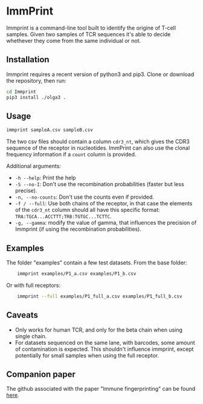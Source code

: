 # ImmPrint

Immprint is a command-line tool built to identify the origine of T-cell samples. Given two samples of TCR sequences it's able to decide whethever they come from the same individual or not.

## Installation 

Immprint requires a recent version of python3 and pip3.
Clone or download the repository, then run:
```sh
cd Immprint
pip3 install ./olga3 .
```

## Usage

```sh
immprint sampleA.csv sampleB.csv
```

The two csv files should contain a column `cdr3_nt`, which gives the CDR3 sequence of the receptor in nucleotides. ImmPrint can also use the clonal frequency information if a `count` column is provided.

Additional arguments:

- `-h --help`: Print the help
- `-S --no-I`: Don't use the recombination probabilities (faster but less precise).
- `-n, --no-counts`: Don't use the counts even if provided.
- `-f / --full`: Use both chains of the receptor, in that case the elements of the `cdr3_nt` column should all have this specific format: `TRA:TGCA...ACCTTT;TRB:TGTGC...TCTTC`.
- `-g, --gamma`: modify the value of gamma, that influences the precision of Immprint (if using the recombination probabilities).

## Examples

The folder "examples" contain a few test datasets. From the base folder:
```sh
	immprint examples/P1_a.csv examples/P1_b.csv 
```
Or with full receptors:
```sh
	immprint --full examples/P1_full_a.csv examples/P1_full_b.csv
```

## Caveats

- Only works for human TCR, and only for the beta chain when using single chain.
- For datasets sequenced on the same lane, with barcodes, some amount of contamination is expected. This shouldn't influence immprint, except potentially for small samples when using the full receptor.

## Companion paper
The github associated with the paper "Immune fingerprinting" can be found [here](https://github.com/statbiophys/Immune-fingerprinting).
